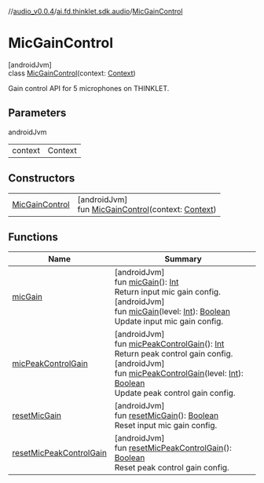 //[audio_v0.0.4](../../../index.md)/[ai.fd.thinklet.sdk.audio](../index.md)/[MicGainControl](index.md)

# MicGainControl

[androidJvm]\
class [MicGainControl](index.md)(context: [Context](https://developer.android.com/reference/kotlin/android/content/Context.html))

Gain control API for 5 microphones on THINKLET.

## Parameters

androidJvm

| | |
|---|---|
| context | Context |

## Constructors

| | |
|---|---|
| [MicGainControl](-mic-gain-control.md) | [androidJvm]<br>fun [MicGainControl](-mic-gain-control.md)(context: [Context](https://developer.android.com/reference/kotlin/android/content/Context.html)) |

## Functions

| Name | Summary |
|---|---|
| [micGain](mic-gain.md) | [androidJvm]<br>fun [micGain](mic-gain.md)(): [Int](https://kotlinlang.org/api/latest/jvm/stdlib/kotlin/-int/index.html)<br>Return input mic gain config.<br>[androidJvm]<br>fun [micGain](mic-gain.md)(level: [Int](https://kotlinlang.org/api/latest/jvm/stdlib/kotlin/-int/index.html)): [Boolean](https://kotlinlang.org/api/latest/jvm/stdlib/kotlin/-boolean/index.html)<br>Update input mic gain config. |
| [micPeakControlGain](mic-peak-control-gain.md) | [androidJvm]<br>fun [micPeakControlGain](mic-peak-control-gain.md)(): [Int](https://kotlinlang.org/api/latest/jvm/stdlib/kotlin/-int/index.html)<br>Return peak control gain config.<br>[androidJvm]<br>fun [micPeakControlGain](mic-peak-control-gain.md)(level: [Int](https://kotlinlang.org/api/latest/jvm/stdlib/kotlin/-int/index.html)): [Boolean](https://kotlinlang.org/api/latest/jvm/stdlib/kotlin/-boolean/index.html)<br>Update peak control gain config. |
| [resetMicGain](reset-mic-gain.md) | [androidJvm]<br>fun [resetMicGain](reset-mic-gain.md)(): [Boolean](https://kotlinlang.org/api/latest/jvm/stdlib/kotlin/-boolean/index.html)<br>Reset input mic gain config. |
| [resetMicPeakControlGain](reset-mic-peak-control-gain.md) | [androidJvm]<br>fun [resetMicPeakControlGain](reset-mic-peak-control-gain.md)(): [Boolean](https://kotlinlang.org/api/latest/jvm/stdlib/kotlin/-boolean/index.html)<br>Reset peak control gain config. |
